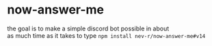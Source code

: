 # now-answer-me
the goal is to make a simple discord bot possible in about  
as much time as it takes to type `npm install nev-r/now-answer-me#v14`
